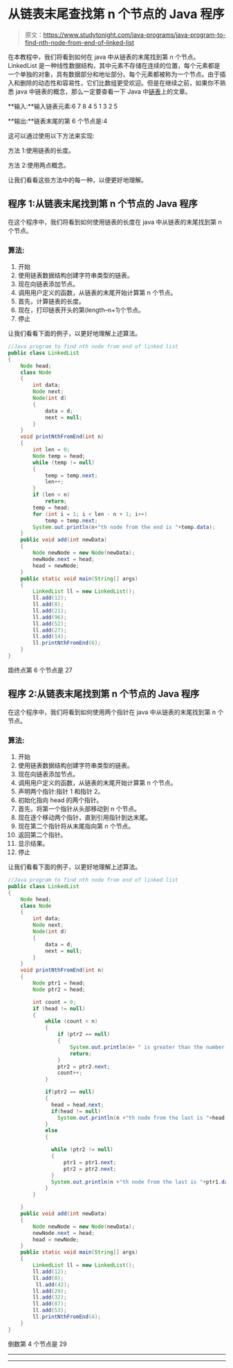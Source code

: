 # 从链表末尾查找第 n 个节点的 Java 程序

> 原文：<https://www.studytonight.com/java-programs/java-program-to-find-nth-node-from-end-of-linked-list>

在本教程中，我们将看到如何在 java 中从链表的末尾找到第 n 个节点。LinkedList 是一种线性数据结构，其中元素不存储在连续的位置，每个元素都是一个单独的对象，具有数据部分和地址部分。每个元素都被称为一个节点。由于插入和删除的动态性和容易性，它们比数组更受欢迎。但是在继续之前，如果你不熟悉 java 中链表的概念，那么一定要查看一下 Java 中[链表](https://www.studytonight.com/java/linkedlist-in-collection-framework.php)上的文章。

**输入:**输入链表元素:6 7 8 4 5 1 3 2 5

**输出:**链表末尾的第 6 个节点是:4

这可以通过使用以下方法来实现:

方法 1:使用链表的长度。

方法 2:使用两点概念。

让我们看看这些方法中的每一种，以便更好地理解。

## 程序 1:从链表末尾找到第 n 个节点的 Java 程序

在这个程序中，我们将看到如何使用链表的长度在 java 中从链表的末尾找到第 n 个节点。

### 算法:

1.  开始
2.  使用链表数据结构创建字符串类型的链表。
3.  现在向链表添加节点。
4.  调用用户定义的函数，从链表的末尾开始计算第 n 个节点。
5.  首先，计算链表的长度。
6.  现在，打印链表开头的第(length–n+1)个节点。
7.  停止

让我们看看下面的例子，以更好地理解上述算法。

```java
//Java program to find nth node from end of linked list
public class LinkedList 
{
	Node head; 
	class Node 
	{
		int data;
		Node next;
		Node(int d)
		{
			data = d;
			next = null;
		}
	}
	void printNthFromEnd(int n)
	{
		int len = 0;
		Node temp = head;
	    while (temp != null) 
	    {
			temp = temp.next;
			len++;
		}
		if (len < n)
			return;
		temp = head;
		for (int i = 1; i < len - n + 1; i++)
			temp = temp.next;
		System.out.println(n+"th node from the end is "+temp.data);
	}
	public void add(int newData)
	{
		Node newNode = new Node(newData);
		newNode.next = head;
		head = newNode;
	}
	public static void main(String[] args)
	{
		LinkedList ll = new LinkedList();
		ll.add(12);
		ll.add(8);
		ll.add(21);
		ll.add(96);
        ll.add(52);
        ll.add(27);
        ll.add(14);
		ll.printNthFromEnd(6);
	}
} 
```

距终点第 6 个节点是 27

## 程序 2:从链表末尾找到第 n 个节点的 Java 程序

在这个程序中，我们将看到如何使用两个指针在 java 中从链表的末尾找到第 n 个节点。

### 算法:

1.  开始
2.  使用链表数据结构创建字符串类型的链表。
3.  现在向链表添加节点。
4.  调用用户定义的函数，从链表的末尾开始计算第 n 个节点。
5.  声明两个指针:指针 1 和指针 2。
6.  初始化指向 head 的两个指针。
7.  首先，将第一个指针从头部移动到 n 个节点。
8.  现在逐个移动两个指针，直到引用指针到达末尾。
9.  现在第二个指针将从末尾指向第 n 个节点。
10.  返回第二个指针。
11.  显示结果。
12.  停止

让我们看看下面的例子，以更好地理解上述算法。

```java
//Java program to find nth node from end of linked list
public class LinkedList 
{
	Node head; 
	class Node 
	{
		int data;
		Node next;
		Node(int d)
		{
			data = d;
			next = null;
		}
	}
	void printNthFromEnd(int n)
	{
	    Node ptr1 = head;
        Node ptr2 = head;

        int count = 0;
        if (head != null)
        {
            while (count < n)
            {
                if (ptr2 == null)
                {
                    System.out.println(n+ " is greater than the number of nodes in the list");
                    return;
                }
                ptr2 = ptr2.next;
                count++;
            }

            if(ptr2 == null)
            {
              head = head.next;
              if(head != null)
                System.out.println(n +"th node from the last is "+head.data);
            }
            else
            {

              while (ptr2 != null)
              {
                  ptr1 = ptr1.next;
                  ptr2 = ptr2.next;
              }
              System.out.println(n +"th node from the last is "+ptr1.data);
            }
        }

	}
	public void add(int newData)
	{
		Node newNode = new Node(newData);
		newNode.next = head;
		head = newNode;
	}
	public static void main(String[] args)
	{
		LinkedList ll = new LinkedList();
		ll.add(12);
		ll.add(8);
		 ll.add(42);
        ll.add(29);
        ll.add(32);
		ll.add(87);
		ll.add(53);
		ll.printNthFromEnd(4);
	}
} 
```

倒数第 4 个节点是 29

* * *

* * *